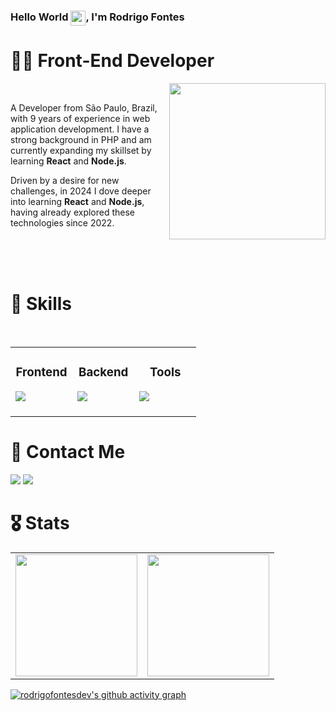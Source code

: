 ### Hello World <img src="https://github.com/rodrigofontesdev/rodrigofontesdev/assets/17281370/3aec980f-f801-4c95-97b3-ac4f842814fa" align="top" width="24" height="24" />, I'm Rodrigo Fontes

# 👨‍💻 Front-End Developer

<img src="https://github.com/user-attachments/assets/7def8a5e-f6d9-4e56-85dd-099b768799a2" align="right" width="250" height="250" />

<br>

A Developer from São Paulo, Brazil, with 9 years of experience in web application development. I have a strong background in PHP and am currently expanding my skillset by learning **React** and **Node.js**.

Driven by a desire for new challenges, in 2024 I dove deeper into learning **React** and **Node.js**, having already explored these technologies since 2022.

<br>
<br>
<br>

# 🧰 Skills
<br>
<table align="center">
  <tbody>
    <tr>
      <td valign="top" width="33%">
        <h3 align="center">Frontend</h3>
        <img src="https://skillicons.dev/icons?i=html,css,js,ts,react,nextjs,redux,sass,styledcomponents,tailwind,bootstrap,wordpress&perline=4" />
        <br>
        <br>
      </td>
      <td valign="top" width="33%">
        <h3 align="center">Backend</h3>
        <img src="https://skillicons.dev/icons?i=nodejs,php,laravel,mysql,postgres,sqlite,redis,prisma&perline=4" />
        <br>
        <br>
      </td>
      <td valign="top" width="33%">
        <h3 align="center">Tools</h3>
        <img src="https://skillicons.dev/icons?i=aws,docker,git,githubactions,npm,yarn,figma,postman,vite,jest,vitest,linux&perline=4" />
        <br>
        <br>
      </td>
    </tr>
  </tbody>
</table>

# 📧 Contact Me

<p>  
  <a href="https://www.linkedin.com/in/rodrigofontesdev/"><img src="https://img.shields.io/badge/LinkedIn-0A66C2.svg?style=for-the-badge&logo=LinkedIn&logoColor=white" /></a>
  <a href="mailto:oi@rodrigofontes.dev"><img src="https://img.shields.io/badge/Email-8234e9?style=for-the-badge&logo=gmail&logoColor=ffffff" /></a>  
</p>

# 🎖 Stats

<table>
  <tbody>
    <tr>
      <td width="50%">
        <img src="https://github-readme-streak-stats.herokuapp.com/?user=rodrigofontesdev&theme=react&hide_border=true" height="195" />
      </td>
      <td width="50%">
        <img src="https://github-readme-stats.vercel.app/api?username=rodrigofontesdev&theme=react&show_icons=true&hide_border=true&count_private=true&hide=stars" height="195" />
      </td>
    </tr>
  </tbody>
</table>

[![rodrigofontesdev's github activity graph](https://github-readme-activity-graph.vercel.app/graph?username=rodrigofontesdev&theme=react-dark&hide_border=true)](https://github.com/ashutosh00710/github-readme-activity-graph)
